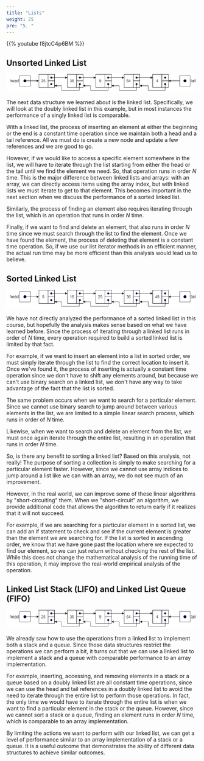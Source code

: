 ```yaml
---
title: "Lists"
weight: 25
pre: "5. "
---
```

{{% youtube f8jtcC4p6BM %}}

## Unsorted Linked List

![Unsorted Linked List](/images/12/12.5.ulist.png)
 
The next data structure we learned about is the linked list. Specifically, we will look at the doubly linked list in this example, but in most instances the performance of a singly linked list is comparable.

With a linked list, the process of inserting an element at either the beginning or the end is a constant time operation since we maintain both a head and a tail reference. All we must do is create a new node and update a few references and we are good to go. 

However, if we would like to access a specific element somewhere in the list, we will have to iterate through the list starting from either the head or the tail until we find the element we need. So, that operation runs in order $N$ time. This is the major difference between linked lists and arrays: with an array, we can directly access items using the array index, but with linked lists we must iterate to get to that element. This becomes important in the next section when we discuss the performance of a sorted linked list. 

Similarly, the process of finding an element also requires iterating through the list, which is an operation that runs in order $N$ time. 

Finally, if we want to find and delete an element, that also runs in order $N$ time since we must search through the list to find the element. Once we have found the element, the process of deleting that element is a constant time operation. So, if we use our list iterator methods in an efficient manner, the actual run time may be more efficient than this analysis would lead us to believe. 

## Sorted Linked List

![Sorted Linked List](/images/12/12.5.slinked.png)
 
We have not directly analyzed the performance of a sorted linked list in this course, but hopefully the analysis makes sense based on what we have learned before. Since the process of iterating through a linked list runs in order of $N$ time, every operation required to build a sorted linked list is limited by that fact.

For example, if we want to insert an element into a list in sorted order, we must simply iterate through the list to find the correct location to insert it. Once we've found it, the process of inserting is actually a constant time operation since we don't have to shift any elements around, but because we can't use binary search on a linked list, we don't have any way to take advantage of the fact that the list is sorted.

The same problem occurs when we want to search for a particular element. Since we cannot use binary search to jump around between various elements in the list, we are limited to a simple linear search process, which runs in order of $N$ time. 

Likewise, when we want to search and delete an element from the list, we must once again iterate through the entire list, resulting in an operation that runs in order $N$ time.

So, is there any benefit to sorting a linked list? Based on this analysis, not really! The purpose of sorting a collection is simply to make searching for a particular element faster. However, since we cannot use array indices to jump around a list like we can with an array, we do not see much of an improvement. 

However, in the real world, we can improve some of these linear algorithms by "short-circuiting" them. When we "short-circuit" an algorithm, we provide additional code that allows the algorithm to return early if it realizes that it will not succeed. 

For example, if we are searching for a particular element in a sorted list, we can add an if statement to check and see if the current element is greater than the element we are searching for. If the list is sorted in ascending order, we know that we have gone past the location where we expected to find our element, so we can just return without checking the rest of the list. While this does not change the mathematical analysis of the running time of this operation, it may improve the real-world empirical analysis of the operation. 

## Linked List Stack (LIFO) and Linked List Queue (FIFO)
 
 ![Unsorted Linked List](/images/12/12.5.ulist.png)
 
We already saw how to use the operations from a linked list to implement both a stack and a queue. Since those data structures restrict the operations we can perform a bit, it turns out that we can use a linked list to implement a stack and a queue with comparable performance to an array implementation. 

For example, inserting, accessing, and removing elements in a stack or a queue based on a doubly linked list are all constant time operations, since we can use the head and tail references in a doubly linked list to avoid the need to iterate through the entire list to perform those operations. In fact, the only time we would have to iterate through the entire list is when we want to find a particular element in the stack or the queue. However, since we cannot sort a stack or a queue, finding an element runs in order $N$ time, which is comparable to an array implementation. 

By limiting the actions we want to perform with our linked list, we can get a level of performance similar to an array implementation of a stack or a queue. It is a useful outcome that demonstrates the ability of different data structures to achieve similar outcomes.
